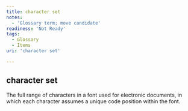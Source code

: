 ```yaml
---
title: character set
notes:
  - 'Glossary term; move candidate'
readiness: 'Not Ready'
tags:
  - Glossary
  - Items
uri: 'character set'

---
```

## <span>character set</span>

The full range of characters in a font used for electronic documents, in which each character assumes a unique code position within the font.


